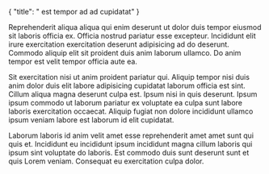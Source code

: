 {
  "title": " est tempor ad ad cupidatat"
}

Reprehenderit aliqua aliqua qui enim deserunt ut dolor duis tempor eiusmod sit laboris officia ex. Officia nostrud pariatur esse excepteur. Incididunt elit irure exercitation exercitation deserunt adipisicing ad do deserunt. Commodo aliquip elit sit proident duis anim laborum ullamco. Do anim tempor est velit tempor officia aute ea.

Sit exercitation nisi ut anim proident pariatur qui. Aliquip tempor nisi duis anim dolor duis elit labore adipisicing cupidatat laborum officia est sint. Cillum aliqua magna deserunt culpa est. Ipsum nisi in quis deserunt. Ipsum ipsum commodo ut laborum pariatur ex voluptate ea culpa sunt labore laboris exercitation occaecat. Aliquip fugiat non dolore incididunt ullamco ipsum veniam labore est laborum id elit cupidatat.

Laborum laboris id anim velit amet esse reprehenderit amet amet sunt qui quis et. Incididunt eu incididunt ipsum incididunt magna cillum laboris qui ipsum sint voluptate do laboris. Est commodo duis sunt deserunt sunt et quis Lorem veniam. Consequat eu exercitation culpa dolor.